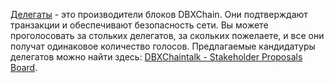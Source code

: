 [Делегаты](introduction/witness) - это производители блоков DBXChain. Они подтверждают транзакции и обеспечивают безопасность сети. Вы можете проголосовать за стольких делегатов, за скольких пожелаете, и все они получат одинаковое количество голосов. Предлагаемые кандидатуры делегатов можно найти здесь: [DBXChaintalk - Stakeholder Proposals Board](https://dbxchaintalk.org/index.php/board,75.0.html).